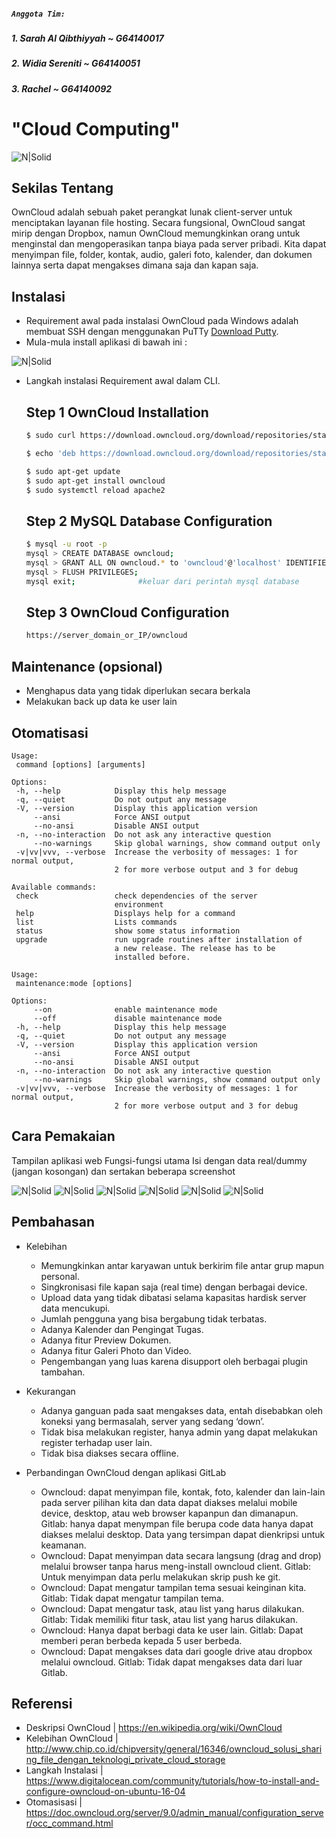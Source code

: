 ##### ```Anggota Tim:```
##### 1. Sarah Al Qibthiyyah ~ G64140017
##### 2. Widia Sereniti ~ G64140051
##### 3. Rachel ~ G64140092
 
# "Cloud Computing"
![N|Solid](https://3.bp.blogspot.com/-MNau1n1R45Q/V9BA_xR1L5I/AAAAAAAABqA/23Whp_hR3u09g8O-qbPmUkSu5mO-do1LQCLcB/s1600/clou8d.png)
 
## Sekilas Tentang
OwnCloud adalah sebuah paket perangkat lunak client-server untuk menciptakan layanan file hosting. Secara fungsional, OwnCloud sangat mirip dengan Dropbox, namun OwnCloud memungkinkan orang untuk menginstal dan mengoperasikan tanpa biaya pada server pribadi.  Kita dapat menyimpan file, folder, kontak, audio, galeri foto, kalender, dan dokumen lainnya serta dapat mengakses dimana saja dan kapan saja.
 
## Instalasi
- Requirement awal pada instalasi OwnCloud pada Windows adalah membuat SSH dengan menggunakan PuTTy [Download Putty](http://www.chiark.greenend.org.uk/~sgtatham/putty/latest.html).
- Mula-mula install aplikasi di bawah ini :

![N|Solid](https://scontent-sit4-1.xx.fbcdn.net/v/t1.0-9/17796149_1280047775414195_1748431531079642747_n.jpg?oh=5f95b1969dc85a134c33fa953d953932&oe=5955051B)
   
- Langkah instalasi Requirement awal dalam CLI.
     ## Step 1 OwnCloud Installation
    ```sh
    $ sudo curl https://download.owncloud.org/download/repositories/stable/Ubuntu_16.04/Release.key | sudo apt-key add –
    ```
    ```sh
    $ echo 'deb https://download.owncloud.org/download/repositories/stable/Ubuntu_16.04/ /' | sudo tee /etc/apt/sources.list.d/owncloud.list
     ```
     ```sh
    $ sudo apt-get update
    $ sudo apt-get install owncloud
    $ sudo systemctl reload apache2
    ```
    ## Step 2 MySQL Database Configuration
    ```sh
    $ mysql -u root -p
    mysql > CREATE DATABASE owncloud;
    mysql > GRANT ALL ON owncloud.* to 'owncloud'@'localhost' IDENTIFIED BY 'set_database_password';
    mysql > FLUSH PRIVILEGES;
    mysql exit;              #keluar dari perintah mysql database
    ```
   
    ## Step 3 OwnCloud Configuration
    ```sh
    https://server_domain_or_IP/owncloud
    ```
## Maintenance (opsional)
- Menghapus data yang tidak diperlukan secara berkala
- Melakukan back up data ke user lain

## Otomatisasi
```
Usage:
 command [options] [arguments]

Options:
 -h, --help            Display this help message
 -q, --quiet           Do not output any message
 -V, --version         Display this application version
     --ansi            Force ANSI output
     --no-ansi         Disable ANSI output
 -n, --no-interaction  Do not ask any interactive question
     --no-warnings     Skip global warnings, show command output only
 -v|vv|vvv, --verbose  Increase the verbosity of messages: 1 for normal output,
                       2 for more verbose output and 3 for debug

Available commands:
 check                 check dependencies of the server
                       environment
 help                  Displays help for a command
 list                  Lists commands
 status                show some status information
 upgrade               run upgrade routines after installation of
                       a new release. The release has to be
                       installed before.
```
```
Usage:
 maintenance:mode [options]

Options:
     --on              enable maintenance mode
     --off             disable maintenance mode
 -h, --help            Display this help message
 -q, --quiet           Do not output any message
 -V, --version         Display this application version
     --ansi            Force ANSI output
     --no-ansi         Disable ANSI output
 -n, --no-interaction  Do not ask any interactive question
     --no-warnings     Skip global warnings, show command output only
 -v|vv|vvv, --verbose  Increase the verbosity of messages: 1 for normal output,
                       2 for more verbose output and 3 for debug
```

## Cara Pemakaian

Tampilan aplikasi web
Fungsi-fungsi utama
Isi dengan data real/dummy (jangan kosongan) dan sertakan beberapa screenshot

![N|Solid](https://scontent-sit4-1.xx.fbcdn.net/v/t1.0-9/17634345_1280061972079442_3785126364327019108_n.jpg?oh=9886bab52e4088a40d55fc401db57d5e&oe=5964EE68)
![N|Solid](https://scontent-sit4-1.xx.fbcdn.net/v/t1.0-9/17760164_1280061925412780_6347901786084891445_n.jpg?oh=5c7ec7bf6d31108a32cfae8c6c2e8c80&oe=59562EC4)
![N|Solid](http://i.imgur.com/aMc5OCh.png)
![N|Solid](http://imgur.com/a/p74Ej)
![N|Solid](http://imgur.com/a/rz7PK)
![N|Solid](http://imgur.com/a/rz7PK)

## Pembahasan
- Kelebihan
  - Memungkinkan antar karyawan untuk berkirim file antar grup mapun personal.
  - Singkronisasi file kapan saja (real time) dengan berbagai device.
  - Upload data yang tidak dibatasi selama kapasitas hardisk server data mencukupi.
  - Jumlah pengguna yang bisa bergabung tidak terbatas.
  - Adanya Kalender dan Pengingat Tugas.
  - Adanya fitur Preview Dokumen.
  - Adanya fitur Galeri Photo dan Video.
  - Pengembangan yang luas karena disupport oleh berbagai plugin tambahan.

- Kekurangan
  - Adanya ganguan pada saat mengakses data, entah disebabkan oleh koneksi yang bermasalah, server yang sedang ‘down’.
  - Tidak bisa melakukan register, hanya admin yang dapat melakukan register terhadap user lain.
  - Tidak bisa diakses secara offline.

- Perbandingan OwnCloud dengan aplikasi GitLab
  - Owncloud: dapat menyimpan file, kontak, foto, kalender dan lain-lain pada server pilihan kita dan data dapat diakses melalui mobile device, desktop, atau web browser kapanpun dan dimanapun. Gitlab: hanya dapat menympan file berupa code data hanya dapat diakses melalui desktop. Data yang tersimpan dapat dienkripsi untuk keamanan.
  - Owncloud: Dapat menyimpan data secara langsung (drag and drop) melalui browser tanpa harus meng-install owncloud client. Gitlab: Untuk menyimpan data perlu melakukan skrip push ke git.
  - Owncloud: Dapat mengatur tampilan tema sesuai keinginan kita. Gitlab: Tidak dapat mengatur tampilan tema.
  - Owncloud: Dapat mengatur task, atau list yang harus dilakukan. Gitlab: Tidak memiliki fitur task, atau list yang harus dilakukan.
  - Owncloud: Hanya dapat berbagi data ke user lain. Gitlab: Dapat memberi peran berbeda kepada 5 user berbeda.
  - Owncloud: Dapat mengakses data dari google drive atau dropbox melalui owncloud. Gitlab: Tidak dapat mengakses data dari luar Gitlab.

## Referensi
- Deskripsi OwnCloud | https://en.wikipedia.org/wiki/OwnCloud
- Kelebihan OwnCloud | http://www.chip.co.id/chipversity/general/16346/owncloud_solusi_sharing_file_dengan_teknologi_private_cloud_storage
- Langkah Instalasi | https://www.digitalocean.com/community/tutorials/how-to-install-and-configure-owncloud-on-ubuntu-16-04
- Otomasisasi | https://doc.owncloud.org/server/9.0/admin_manual/configuration_server/occ_command.html
